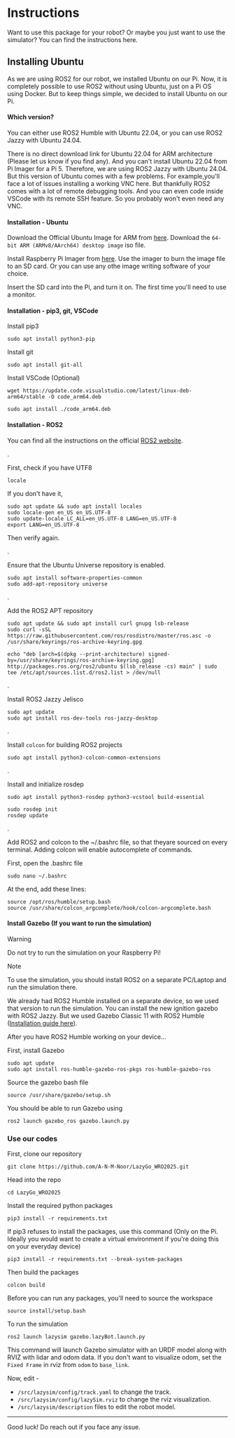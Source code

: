 # Instructions
Want to use this package for your robot? Or maybe you just want to use the simulator? You can find the instructions here.

## Installing Ubuntu
As we are using ROS2 for our robot, we installed Ubuntu on our Pi. Now, it is completely possible to use ROS2 without using Ubuntu, just on a Pi OS using Docker. But to keep things simple, we decided to install Ubuntu on our Pi.

#### Which version?
You can either use ROS2 Humble with Ubuntu 22.04, or you can use ROS2 Jazzy with Ubuntu 24.04.

There is no direct download link for Ubuntu 22.04 for ARM architecture (Please let us know if you find any). And you can't install Ubuntu 22.04 from Pi Imager for a Pi 5. Therefore, we are using ROS2 Jazzy with Ubuntu 24.04. But this version of Ubuntu comes with a few problems. For example,you'll face a lot of issues installing a working VNC here. But thankfully ROS2 comes with a lot of remote debugging tools. And you can even code inside VSCode with its remote SSH feature. So you probably won't even need any VNC.

#### Installation - Ubuntu
Download the Official Ubuntu Image for ARM from [here](https://cdimage.ubuntu.com/daily-live/20240421/). Download the `64-bit ARM (ARMv8/AArch64) desktop image` iso file.

Install Raspberry Pi Imager from [here](https://www.raspberrypi.com/software/). Use the imager to burn the image file to an SD card. Or you can use any othe image writing software of your choice.

Insert the SD card into the Pi, and turn it on. The first time you'll need to use a monitor.

#### Installation - pip3, git, VSCode

Install pip3
```
sudo apt install python3-pip
```

Install git
```
sudo apt install git-all
```

Install VSCode (Optional)
```
wget https://update.code.visualstudio.com/latest/linux-deb-arm64/stable -O code_arm64.deb
```
```
sudo apt install ./code_arm64.deb
```

#### Installation - ROS2
You can find all the instructions on the official [ROS2 website](https://docs.ros.org/en/jazzy/Installation/Ubuntu-Install-Debs.html).


.


First, check if you have UTF8
```
locale
```
If you don't have it,
```
sudo apt update && sudo apt install locales
sudo locale-gen en_US en_US.UTF-8
sudo update-locale LC_ALL=en_US.UTF-8 LANG=en_US.UTF-8
export LANG=en_US.UTF-8
```
Then verify again.

.

Ensure that the Ubuntu Universe repository is enabled.
```
sudo apt install software-properties-common
sudo add-apt-repository universe
```

.

Add the ROS2 APT repository
```
sudo apt update && sudo apt install curl gnupg lsb-release
sudo curl -sSL https://raw.githubusercontent.com/ros/rosdistro/master/ros.asc -o /usr/share/keyrings/ros-archive-keyring.gpg
```
```
echo "deb [arch=$(dpkg --print-architecture) signed-by=/usr/share/keyrings/ros-archive-keyring.gpg] http://packages.ros.org/ros2/ubuntu $(lsb_release -cs) main" | sudo tee /etc/apt/sources.list.d/ros2.list > /dev/null
```

.

Install ROS2 Jazzy Jelisco
```
sudo apt update
sudo apt install ros-dev-tools ros-jazzy-desktop
```

.

Install `colcon` for building ROS2 projects
```
sudo apt install python3-colcon-common-extensions
```

.

Install and initialize rosdep
```
sudo apt install python3-rosdep python3-vcstool build-essential
```
```
sudo rosdep init
rosdep update
```

.

Add ROS2 and colcon to the ~/.bashrc file, so that theyare sourced on every terminal. Adding colcon will enable autocomplete of commands.

First, open the .bashrc file
```
sudo nano ~/.bashrc
```
At the end, add these lines:
```
source /opt/ros/humble/setup.bash
source /usr/share/colcon_argcomplete/hook/colcon-argcomplete.bash
```

#### Install Gazebo (If you want to run the simulation)

> [!WARNING]  
> Do not try to run the simulation on your Raspberry Pi!

> [!Note]  
> To use the simulation, you should install ROS2 on a separate PC/Laptop and run the simulation there.

We already had ROS2 Humble installed on a separate device, so we used that version to run the simulation. You can install the new ignition gazebo with ROS2 Jazzy. But we used Gazebo Classic 11 with ROS2 Humble ([Installation guide here](https://docs.ros.org/en/humble/Installation/Ubuntu-Install-Debs.html)).

After you have ROS2 Humble working on your device...

First, install Gazebo
```
sudo apt update
sudo apt install ros-humble-gazebo-ros-pkgs ros-humble-gazebo-ros
```
Source the gazebo bash file
```
source /usr/share/gazebo/setup.sh
```

You should be able to run Gazebo using
```
ros2 launch gazebo_ros gazebo.launch.py
```


### Use our codes

First, clone our repository
```
git clone https://github.com/A-N-M-Noor/LazyGo_WRO2025.git
```
Head into the repo
```
cd LazyGo_WRO2025
```
Install the required python packages
```
pip3 install -r requirements.txt
```
If pip3 refuses to install the packages, use this command (Only on the Pi. Ideally you would want to create a virtual environment if you're doing this on your everyday device)
```
pip3 install -r requirements.txt --break-system-packages
```

Then build the packages
```
colcon build
```

Before you can run any packages, you'll need to source the workspace
```
source install/setup.bash
```

To run the simulation
```
ros2 launch lazysim gazebo.lazyBot.launch.py
```

This command will launch Gazebo simulator with an URDF model along with RVIZ with lidar and odom data. If you don't want to visualize odom, set the `Fixed Frame` in rviz from `odom` to `base_link`.

Now, edit -
- `/src/lazysim/config/track.yaml` to change the track.
- `/src/lazysim/config/lazySim.rviz` to change the rviz visualization.
- `/src/lazysim/description` files to edit the robot model.

---

Good luck! Do reach out if you face any issue.
